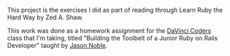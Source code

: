 This project is the exercises I did as part of reading through Learn Ruby the Hard Way by Zed A. Shaw.

This work was done as a homework assignment for the [DaVinci Coders](http://www.davincicoders.com/) class that I'm taking, titled "Building the Toolbelt of a Junior Ruby on Rails Developer" taught by [Jason Noble](http://jasonnoble.org).
